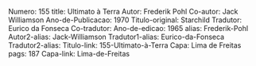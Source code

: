 Numero: 155
title: Ultimato à Terra
Autor: Frederik Pohl
Co-autor: Jack Williamson
Ano-de-Publicacao: 1970
Titulo-original: Starchild
Tradutor: Eurico da Fonseca
Co-tradutor: 
Ano-de-edicao: 1965
alias: Frederik-Pohl
Autor2-alias: Jack-Williamson
Tradutor1-alias: Eurico-da-Fonseca
Tradutor2-alias: 
Titulo-link: 155-Ultimato-à-Terra
Capa: Lima de Freitas
pags: 187
Capa-link: Lima-de-Freitas